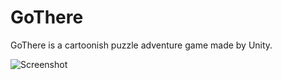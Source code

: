 # GoThere
GoThere is a cartoonish puzzle adventure game made by Unity.

![Screenshot](./images/screenshot.jpg)